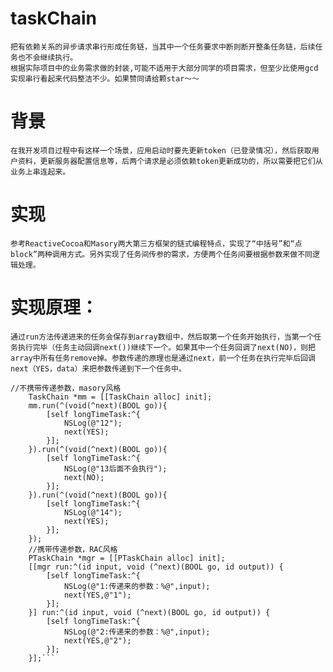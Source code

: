# taskChain
    把有依赖关系的异步请求串行形成任务链，当其中一个任务要求中断则断开整条任务链，后续任务也不会继续执行。
    根据实际项目中的业务需求做的封装,可能不适用于大部分同学的项目需求，但至少比使用gcd实现串行看起来代码整洁不少。如果赞同请给颗star～～
# 背景
    在我开发项目过程中有这样一个场景，应用启动时要先更新token（已登录情况），然后获取用户资料，更新服务器配置信息等，后两个请求是必须依赖token更新成功的，所以需要把它们从业务上串连起来。
# 实现
    参考ReactiveCocoa和Masory两大第三方框架的链式编程特点，实现了“中括号”和“点block”两种调用方式。另外实现了任务间传参的需求，方便两个任务间要根据参数来做不同逻辑处理。
# 实现原理：
    通过run方法传递进来的任务会保存到array数组中，然后取第一个任务开始执行，当第一个任务执行完毕（任务主动回调next())继续下一个。如果其中一个任务回调了next(NO)，则把array中所有任务remove掉。参数传递的原理也是通过next，前一个任务在执行完毕后回调next（YES，data）来把参数传递到下一个任务中。
```oc
//不携带传递参数，masory风格
    TaskChain *mm = [[TaskChain alloc] init];
    mm.run(^(void(^next)(BOOL go)){
        [self longTimeTask:^{
            NSLog(@"12");
            next(YES);
        }];
    }).run(^(void(^next)(BOOL go)){
        [self longTimeTask:^{
            NSLog(@"13后面不会执行");
            next(NO);
        }];
    }).run(^(void(^next)(BOOL go)){
        [self longTimeTask:^{
            NSLog(@"14");
            next(YES);
        }];
    });
    //携带传递参数，RAC风格
    PTaskChain *mgr = [[PTaskChain alloc] init];
    [[mgr run:^(id input, void (^next)(BOOL go, id output)) {
        [self longTimeTask:^{
            NSLog(@"1:传递来的参数：%@",input);
            next(YES,@"1");
        }];
    }] run:^(id input, void (^next)(BOOL go, id output)) {
        [self longTimeTask:^{
            NSLog(@"2:传递来的参数：%@",input);
            next(YES,@"2");
        }];
    }];```
